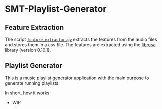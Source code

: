 # SMT-Playlist-Generator


## Feature Extraction
The script [`feature_extractor.py`](feature_extractor.py) extracts the features from the audio files and stores them in a csv file. The features are extracted using the [librosa](https://librosa.org/doc/0.10.1/index.html) library (version 0.10.1).


## Playlist Generator
This is a music playlist generator application with the main purpose to generate running playlists.

In short, how it works:
- WIP

